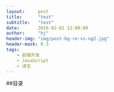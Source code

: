 ```yaml
---
layout:     post
title:      "test"
subtitle:   "test"
date:       2016-02-01 12:00:00
author:     "hj"
header-img: "img/post-bg-re-vs-ng2.jpg"
header-mask: 0.3
tags:
    - 前端开发
    - JavaScript
    - 译文
---
```


##目录
